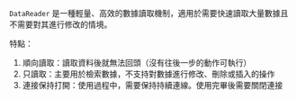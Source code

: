 `DataReader` 是一種輕量、高效的數據讀取機制，適用於需要快速讀取大量數據且不需要對其進行修改的情境。

特點：
1. 順向讀取：讀取資料後就無法回頭（沒有往後一步的動作可執行）
2. 只讀取：主要用於檢索數據，不支持對數據進行修改、刪除或插入的操作
3. 連接保持打開：使用過程中，需要保持持續連線。使用完畢後需要關閉連接